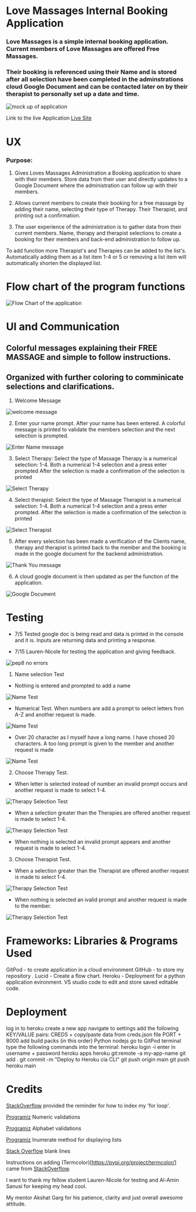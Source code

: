 # Love Massages Internal Booking Application

### Love Massages is a simple internal booking application. Current members of Love Massages are offered Free Massages. 
### Their booking is referenced using their Name and is stored after all selection have been completed in the adminstrations cloud Google Document and can be contacted later on by their therapist to personally set up a date and time. 


![mock up of application](/assets/images/mockup.png)


Link to the live Application
[Live Site](https://love-massages-pp3.herokuapp.com/?fbclid=IwAR2qjx61d66YX9RJe8zWBbZIecj6tgNrqjDjWgCsCI9S63Q-JOBzTX435BA)

# UX
### Purpose: 
1. Gives Loves Massages Administration a Booking application to share with their members. Store data from their user and directly updates to a Google Document where the administration can follow up with their members.

2. Allows current members to create their booking for a free massage by adding their name, selecting their type of Therapy. Their Therapist, and printing out a confirmation.

3. The user experience of the administration is to gather data from their current members. Name, therapy and therapist selections to create a booking for their members and back-end administration to follow up. 

To add function more Therapist's and Therapies can be added to the list's. Automatically adding them as a list item 1-4 or 5 or removing a list item will automatically shorten the displayed list.

# Flow chart of the program functions

![Flow Chart of the application](/assets/images/lucid_chart1.png)


# UI and Communication

## Colorful messages explaining their FREE MASSAGE and simple to follow instructions. 
## Organized with further coloring to comminicate selections and clarifications.

1. Welcome Message

![welcome message](/assets/images/welcomemessage.png)

2. Enter your name prompt. After your name has been entered. A colorful message is printed to validate the members selection and the next selection is prompted.


![Enter Name message](/assets/images/entername.png)    

3. Select Therapy:
 Select the type of Massage Therapy is a numerical selection: 1-4.
Both a numerical 1-4 selection and a press enter prompted
After the selection is made a confirmation of the selection is printed

![Select Therapy](/assets/images/selecttherapy.png)    


4. Select therapist: 
    Select the type of Massage Therapist is a numerical selection: 1-4.
    Both a numerical 1-4 selection and a press enter prompted.
    After the selection is made a confirmation of the selection is printed

![Select Therapist](/assets/images/selecttherapist.png)        


5. After every selection has been made a verification of the Clients name, therapy and therapist
    is printed back to the member and the booking is made in the google document for the backend administration.

![Thank You message](/assets/images/thankyoumessage.png)


6. A cloud  google document is then updated as per the function of the application.

![Google Document](/assets/images/google_cloud_document.png)


    


# Testing
 * 7/5 Tested google doc is being read and data is printed in the console and it is.
  Inputs are returning data and printing a response.

  * 7/15 Lauren-Nicole for testing the application and giving feedback.
 
![pep8 no errors](/assets/images/tests/pep_noerrors.png)


1. Name selection Test
* Nothing is entered and prompted to add a name

![Name Test](/assets/images/tests/test_empty_name.png)

* Numerical Test. When numbers are add a prompt to select letters fron A-Z and another request is made.

![Name Test](/assets/images/tests/test_empty_name.png)

* Over 20 character as I myself have a long name. I have chosed 20 characters.
    A too long prompt is given to the member and another request is made

![Name Test](/assets/images/tests/over_20char_test.png)

2. Choose Therapy Test.
* When letter is selected instead of number an invalid prompt occurs and another request is made to select 1-4.

![Therapy Selection Test](/assets/images/tests/invalid_therapy_choice.png)

* When a selection greater than the Therapies are offered another request is made to select 1-4.

![Therapy Selection Test](/assets/images/tests/select_therapy5_test.png)

* When nothing is selected an invalid prompt appears and another request is made to select 1-4.

3. Choose Therapist Test.

* When a selection greater than the Therapist are offered another request is made to select 1-4.

![Therapy Selection Test](/assets/images/tests/select_therapist5_test.png)

* When nothing is selected an ivalid prompt and another request is made to the member.

![Therapy Selection Test](/assets/images/tests/therapist_nothing_selected.png)


# Frameworks: Libraries & Programs Used
GitPod - to create application in a cloud environment
GitHub - to store my repository .
Lucid - Create a flow chart.
Heroku - Deployment for a python application evironment.
VS studio code to edit and store saved editable code.

# Deployment

log in to heroku
create a new app
navigate to settings
add the following KEY/VALUE pairs:
CREDS + copy/paste data from creds.json file
PORT + 8000
add build packs (in this order)
Python
nodejs
go to GitPod terminal
type the following commands into the terminal:
heroku login -i
enter in username + password
heroku apps
heroku git:remote -a my-app-name
git add .
git commit -m "Deploy to Heroku cia CLI"
git push origin main
git push heroku main

# Credits

[StackOverflow](https://stackoverflow.com/questions/522563/accessing-the-index-in-for-loops) provided the reminder for how to index my 'for loop'.

[Programiz](https://www.programiz.com/python-programming/methods/string/isnumeric) Numeric validations

[Programiz](https://www.programiz.com/python-programming/methods/string/isalpha) Alphabet validations

[Programiz](https://www.programiz.com/python-programming/methods/string/isalpha) Inumerate method for displaying lists

[Stack Overflow](https://stackoverflow.com/questions/40275866/pycharm-shows-pep8-expected-2-blank-lines-found-1) blank lines

Instructions on adding (Termcolor)[https://pypi.org/project/termcolor/] came from [StackOverflow](https://stackoverflow.com/questions/51530437/no-module-named-termcolor).


I want to thank my fellow student Lauren-Nicole for testing and Al-Amin Sanusi for keeping my head cool. 

My mentor Akshat Garg for his patience, clarity and just overall awesome attitude.
















